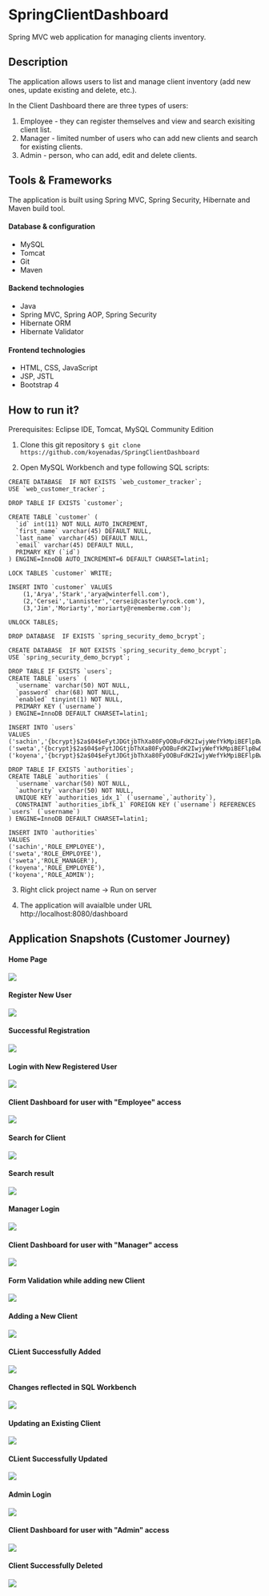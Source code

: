# SpringClientDashboard
Spring MVC web application for managing clients inventory.


## Description
The application allows users to list and manage client inventory (add new ones, update existing and delete, etc.).

In the Client Dashboard there are three types of users:

1. Employee - they can register themselves and view and search exisiting client list.
2. Manager - limited number of users who can add new clients and search for existing clients. 
3. Admin - person, who can add, edit and delete clients.

## Tools & Frameworks
The application is built using Spring MVC, Spring Security, Hibernate and Maven build tool.

#### Database & configuration

- MySQL
- Tomcat
- Git
- Maven

#### Backend technologies

- Java
- Spring MVC, Spring AOP, Spring Security
- Hibernate ORM
- Hibernate Validator

#### Frontend technologies

- HTML, CSS, JavaScript
- JSP, JSTL
- Bootstrap 4

## How to run it?
Prerequisites: Eclipse IDE, Tomcat, MySQL Community Edition

1. Clone this git repository
`$ git clone https://github.com/koyenadas/SpringClientDashboard`

2. Open MySQL Workbench and type following SQL scripts:
``` mysql 
CREATE DATABASE  IF NOT EXISTS `web_customer_tracker`;
USE `web_customer_tracker`;

DROP TABLE IF EXISTS `customer`;

CREATE TABLE `customer` (
  `id` int(11) NOT NULL AUTO_INCREMENT,
  `first_name` varchar(45) DEFAULT NULL,
  `last_name` varchar(45) DEFAULT NULL,
  `email` varchar(45) DEFAULT NULL,
  PRIMARY KEY (`id`)
) ENGINE=InnoDB AUTO_INCREMENT=6 DEFAULT CHARSET=latin1;

LOCK TABLES `customer` WRITE;

INSERT INTO `customer` VALUES 
	(1,'Arya','Stark','arya@winterfell.com'),
	(2,'Cersei','Lannister','cersei@casterlyrock.com'),
	(3,'Jim','Moriarty','moriarty@rememberme.com');

UNLOCK TABLES;
```

``` mysql 
DROP DATABASE  IF EXISTS `spring_security_demo_bcrypt`;

CREATE DATABASE  IF NOT EXISTS `spring_security_demo_bcrypt`;
USE `spring_security_demo_bcrypt`;

DROP TABLE IF EXISTS `users`;
CREATE TABLE `users` (
  `username` varchar(50) NOT NULL,
  `password` char(68) NOT NULL,
  `enabled` tinyint(1) NOT NULL,
  PRIMARY KEY (`username`)
) ENGINE=InnoDB DEFAULT CHARSET=latin1;

INSERT INTO `users` 
VALUES 
('sachin','{bcrypt}$2a$04$eFytJDGtjbThXa80FyOOBuFdK2IwjyWefYkMpiBEFlpBwDH.5PM0K',1),
('sweta','{bcrypt}$2a$04$eFytJDGtjbThXa80FyOOBuFdK2IwjyWefYkMpiBEFlpBwDH.5PM0K',1),
('koyena','{bcrypt}$2a$04$eFytJDGtjbThXa80FyOOBuFdK2IwjyWefYkMpiBEFlpBwDH.5PM0K',1);

DROP TABLE IF EXISTS `authorities`;
CREATE TABLE `authorities` (
  `username` varchar(50) NOT NULL,
  `authority` varchar(50) NOT NULL,
  UNIQUE KEY `authorities_idx_1` (`username`,`authority`),
  CONSTRAINT `authorities_ibfk_1` FOREIGN KEY (`username`) REFERENCES `users` (`username`)
) ENGINE=InnoDB DEFAULT CHARSET=latin1;

INSERT INTO `authorities` 
VALUES 
('sachin','ROLE_EMPLOYEE'),
('sweta','ROLE_EMPLOYEE'),
('sweta','ROLE_MANAGER'),
('koyena','ROLE_EMPLOYEE'),
('koyena','ROLE_ADMIN');

```

3. Right click project name -> Run on server

4. The application will avaialble under URL http://localhost:8080/dashboard

## Application Snapshots (Customer Journey)

#### Home Page

![](https://github.com/koyenadas/SpringClientDashboard/blob/master/HomePage.png)

#### Register New User
![](https://github.com/koyenadas/SpringClientDashboard/blob/master/Register.png)

#### Successful Registration
![](https://github.com/koyenadas/SpringClientDashboard/blob/master/Successful%20Registration.png)

#### Login with New Registered User
![](https://github.com/koyenadas/SpringClientDashboard/blob/master/EmployeeLogin.png)

#### Client Dashboard for user with "Employee" access
![](https://github.com/koyenadas/SpringClientDashboard/blob/master/EmployeeUser.png)

#### Search for Client
![](https://github.com/koyenadas/SpringClientDashboard/blob/master/SearchJack.png)

#### Search result
![](https://github.com/koyenadas/SpringClientDashboard/blob/master/FindJack.png)

#### Manager Login
![](https://github.com/koyenadas/SpringClientDashboard/blob/master/ManagerLogin.png)

#### Client Dashboard for user with "Manager" access
![](https://github.com/koyenadas/SpringClientDashboard/blob/master/ManagerListing.png)

#### Form Validation while adding new Client
![](https://github.com/koyenadas/SpringClientDashboard/blob/master/FormValidation.png)

#### Adding a New Client
![](https://github.com/koyenadas/SpringClientDashboard/blob/master/AddUser.png)

#### CLient Successfully Added
![](https://github.com/koyenadas/SpringClientDashboard/blob/master/UserAddded.png)

#### Changes reflected in SQL Workbench
![](https://github.com/koyenadas/SpringClientDashboard/blob/master/Workbench.png)

#### Updating an Existing Client
![](https://github.com/koyenadas/SpringClientDashboard/blob/master/ManagerUpdate.png)

#### CLient Successfully Updated
![](https://github.com/koyenadas/SpringClientDashboard/blob/master/UserUpdate.png)

#### Admin Login
![](https://github.com/koyenadas/SpringClientDashboard/blob/master/AdminLogin.png)

#### Client Dashboard for user with "Admin" access
![](https://github.com/koyenadas/SpringClientDashboard/blob/master/AdminListing.png)

#### Client Successfully Deleted
![](https://github.com/koyenadas/SpringClientDashboard/blob/master/DeletedClient.png)
